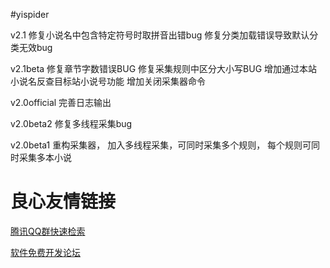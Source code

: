 #yispider

v2.1
修复小说名中包含特定符号时取拼音出错bug
修复分类加载错误导致默认分类无效bug

v2.1beta
修复章节字数错误BUG
修复采集规则中区分大小写BUG
增加通过本站小说名反查目标站小说号功能
增加关闭采集器命令

v2.0official
完善日志输出

v2.0beta2
修复多线程采集bug

v2.0beta1
重构采集器， 加入多线程采集，可同时采集多个规则， 每个规则可同时采集多本小说

 # 良心友情链接

[腾讯QQ群快速检索](http://u.720life.cn/s/8cf73f7c)

[软件免费开发论坛](http://u.720life.cn/s/bbb01dc0)